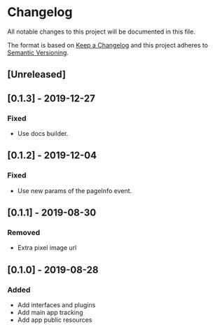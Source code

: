 # Changelog

All notable changes to this project will be documented in this file.

The format is based on [Keep a Changelog](http://keepachangelog.com/en/1.0.0/)
and this project adheres to [Semantic Versioning](http://semver.org/spec/v2.0.0.html).

## [Unreleased]

## [0.1.3] - 2019-12-27
### Fixed
- Use docs builder.

## [0.1.2] - 2019-12-04
### Fixed
- Use new params of the pageInfo event.

## [0.1.1] - 2019-08-30
### Removed
- Extra pixel image url

## [0.1.0] - 2019-08-28
### Added
- Add interfaces and plugins
- Add main app tracking
- Add app public resources
